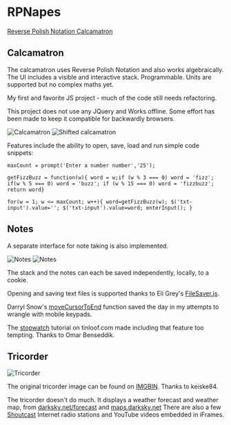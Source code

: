 # RPNapes

<!-- [Reverse Polish Notation Calcamatron](https://napesweaver.github.io/rpnapes/) -->
<a href="https://napesweaver.github.io/rpnapes/" target="_blank">Reverse Polish Notation Calcamatron</a>



## Calcamatron

The calcamatron uses Reverse Polish Notation and also works algebraically. The UI includes a visible and interactive stack. Programmable. Units are supported but no complex maths yet.

My first and favorite JS project - much of the code still needs refactoring.

This project does not use any JQuery and Works offline. Some effort has been made to keep it compatible for backwardly browsers.

![Calcamatron](images/screenshots/rpnapes.jpg)
![Shifted calcamatron](images/screenshots/rpnapes-2.jpg)

Features include the ability to open, save, load and run simple code snippets:

`maxCount = prompt('Enter a number number','25');`

`getFizzBuzz = function(w){ word = w;if (w % 3 === 0) word = 'fizz'; if(w % 5 === 0) word = 'buzz'; if (w % 15 === 0) word = 'fizzbuzz'; return word}`

`for(w = 1; w <= maxCount; w++){ word=getFizzBuzz(w); $('txt-input').value=''; $('txt-input').value=word; enterInput(); }`

## Notes
A separate interface for note taking is also implemented.

![Notes](images/screenshots/notes.jpg)
![Notes](images/screenshots/notes2.jpg)

The stack and the notes can each be saved independently, locally, to a cookie. 

Opening and saving text files is supported thanks to Eli Grey's [FileSaver.js](https://github.com/eligrey/FileSaver.js/).

Darryl Snow's [moveCursorToEnd](https://gist.github.com/darryl-snow/3990793) function saved the day in my attempts to wrangle with mobile keypads.

The [stopwatch](https://tinloof.com/blog/how-to-build-a-stopwatch-with-html-css-js-react-part-2/) tutorial on tinloof.com made including that feature too tempting. Thanks to Omar Benseddik.

## Tricorder

![Tricorder](images/screenshots/tricorder.jpg)

The original tricorder image can be found on [IMGBIN](https://imgbin.com/png/7Ay8HnU3/medical-tricorder-star-trek-x-prize-foundation-hypospray-png). Thanks to keiske84.

The tricorder doesn't do much. It displays a weather forecast and weather map, from [darksky.net/forecast](https://darksky.net/forecast) and [maps.darksky.net](https://maps.darksky.net) There are also a few [Shoutcast](https://directory.shoutcast.com/) Internet radio stations and YouTube videos embedded in iFrames.